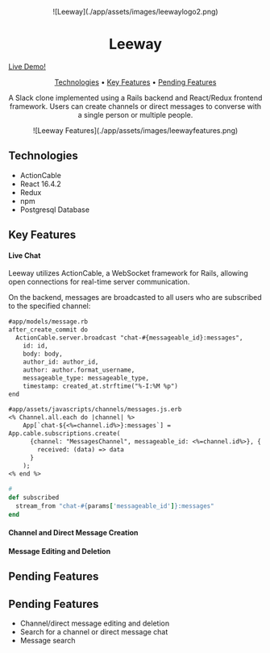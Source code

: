 <p align="center">![Leeway](./app/assets/images/leewaylogo2.png)</p>

<h1 align="center">Leeway</h1>
<a href="https://leewayapp.herokuapp.com/" align="center">Live Demo!</a>

<!--  "actioncable": "^5.2.1", "react": "^16.4.2", "redux": "^4.0.0" "npm": "6.3.0"-->

<p align="center">
  <a href="#technologies">Technologies</a> •
  <a href="#key-features">Key Features</a> •
  <a href="#pending-features">Pending Features</a>
</p>

<p align="center">A Slack clone implemented using a Rails backend and React/Redux frontend framework. Users can create channels or direct messages to converse with a single person or multiple people.</p>

<p align="center">![Leeway Features](./app/assets/images/leewayfeatures.png)</p>

## Technologies
- ActionCable
- React 16.4.2
- Redux
- npm
- Postgresql Database

## Key Features
#### Live Chat
Leeway utilizes ActionCable, a WebSocket framework for Rails, allowing open connections for real-time server communication.

On the backend, messages are broadcasted to all users who are subscribed to the specified channel:
```
#app/models/message.rb
after_create_commit do
  ActionCable.server.broadcast "chat-#{messageable_id}:messages",
    id: id,
    body: body,
    author_id: author_id,
    author: author.format_username,
    messageable_type: messageable_type,
    timestamp: created_at.strftime("%-I:%M %p")
end
```

```
#app/assets/javascripts/channels/messages.js.erb
<% Channel.all.each do |channel| %>
    App[`chat-${<%=channel.id%>}:messages`] = App.cable.subscriptions.create(
      {channel: "MessagesChannel", messageable_id: <%=channel.id%>}, {
        received: (data) => data
      }
    );
<% end %>
```

```app/channels/messages_channel.rb
#
def subscribed
  stream_from "chat-#{params['messageable_id']}:messages"
end
```

#### Channel and Direct Message Creation

#### Message Editing and Deletion

## Pending Features

## Pending Features
- Channel/direct message editing and deletion
- Search for a channel or direct message chat
- Message search
